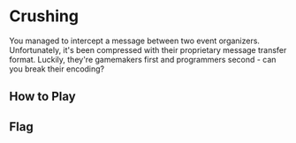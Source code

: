 # Crushing

You managed to intercept a message between two event organizers. Unfortunately,
it's been compressed with their proprietary message transfer format. Luckily,
they're gamemakers first and programmers second - can you break their encoding?

## How to Play


## Flag
